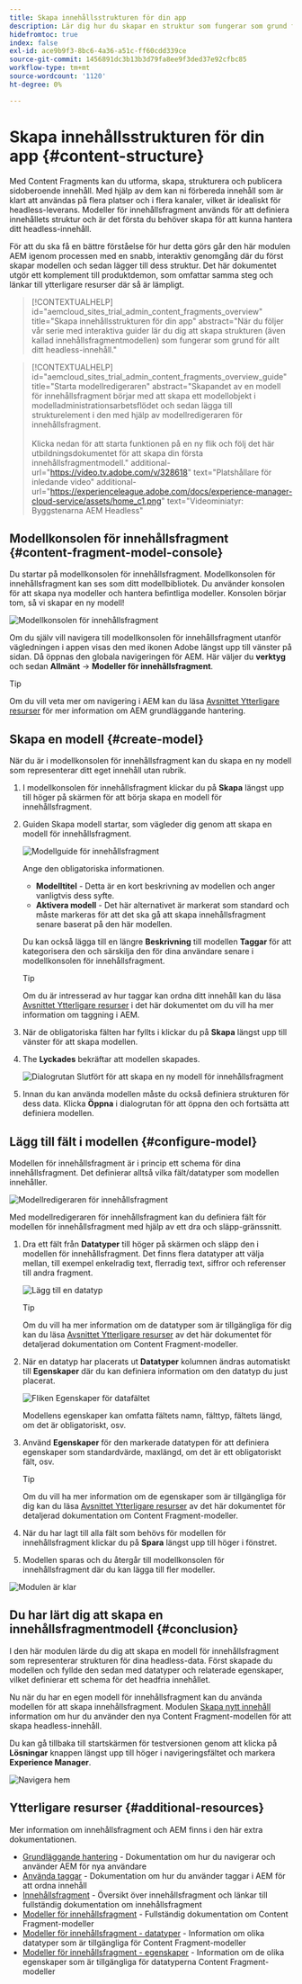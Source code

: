 ```yaml
---
title: Skapa innehållsstrukturen för din app
description: Lär dig hur du skapar en struktur som fungerar som grund för allt ditt headless-innehåll med AEM Content Fragment-modeller.
hidefromtoc: true
index: false
exl-id: ace9b9f3-8bc6-4a36-a51c-ff60cdd339ce
source-git-commit: 1456891dc3b13b3d79fa8ee9f3ded37e92cfbc85
workflow-type: tm+mt
source-wordcount: '1120'
ht-degree: 0%

---
```


# Skapa innehållsstrukturen för din app {#content-structure}

Med Content Fragments kan du utforma, skapa, strukturera och publicera sidoberoende innehåll. Med hjälp av dem kan ni förbereda innehåll som är klart att användas på flera platser och i flera kanaler, vilket är idealiskt för headless-leverans. Modeller för innehållsfragment används för att definiera innehållets struktur och är det första du behöver skapa för att kunna hantera ditt headless-innehåll.

För att du ska få en bättre förståelse för hur detta görs går den här modulen AEM igenom processen med en snabb, interaktiv genomgång där du först skapar modellen och sedan lägger till dess struktur. Det här dokumentet utgör ett komplement till produktdemon, som omfattar samma steg och länkar till ytterligare resurser där så är lämpligt.

>[!CONTEXTUALHELP]
>id="aemcloud_sites_trial_admin_content_fragments_overview"
>title="Skapa innehållsstrukturen för din app"
>abstract="När du följer vår serie med interaktiva guider lär du dig att skapa strukturen (även kallad innehållsfragmentmodellen) som fungerar som grund för allt ditt headless-innehåll."

>[!CONTEXTUALHELP]
>id="aemcloud_sites_trial_admin_content_fragments_overview_guide"
>title="Starta modellredigeraren"
>abstract="Skapandet av en modell för innehållsfragment börjar med att skapa ett modellobjekt i modelladministrationsarbetsflödet och sedan lägga till strukturelement i den med hjälp av modellredigeraren för innehållsfragment.<br><br>Klicka nedan för att starta funktionen på en ny flik och följ det här utbildningsdokumentet för att skapa din första innehållsfragmentmodell."
>additional-url="https://video.tv.adobe.com/v/328618" text="Platshållare för inledande video"
>additional-url="https://experienceleague.adobe.com/docs/experience-manager-cloud-service/assets/home_c1.png" text="Videominiatyr: Byggstenarna AEM Headless"

## Modellkonsolen för innehållsfragment {#content-fragment-model-console}

Du startar på modellkonsolen för innehållsfragment. Modellkonsolen för innehållsfragment kan ses som ditt modellbibliotek. Du använder konsolen för att skapa nya modeller och hantera befintliga modeller. Konsolen börjar tom, så vi skapar en ny modell!

![Modellkonsolen för innehållsfragment](assets/content-structure/content-fragment-model-console.png)

Om du själv vill navigera till modellkonsolen för innehållsfragment utanför vägledningen i appen visas den med ikonen Adobe längst upp till vänster på sidan. Då öppnas den globala navigeringen för AEM. Här väljer du **verktyg** och sedan **Allmänt** -> **Modeller för innehållsfragment**.

>[!TIP]
>
>Om du vill veta mer om navigering i AEM kan du läsa [Avsnittet Ytterligare resurser](#additional-resources) för mer information om AEM grundläggande hantering.

## Skapa en modell {#create-model}

När du är i modellkonsolen för innehållsfragment kan du skapa en ny modell som representerar ditt eget innehåll utan rubrik.

1. I modellkonsolen för innehållsfragment klickar du på **Skapa** längst upp till höger på skärmen för att börja skapa en modell för innehållsfragment.

1. Guiden Skapa modell startar, som vägleder dig genom att skapa en modell för innehållsfragment.

   ![Modellguide för innehållsfragment](assets/content-structure/model-wizard.png)

   Ange den obligatoriska informationen.

   * **Modelltitel** - Detta är en kort beskrivning av modellen och anger vanligtvis dess syfte.
   * **Aktivera modell** - Det här alternativet är markerat som standard och måste markeras för att det ska gå att skapa innehållsfragment senare baserat på den här modellen.

   Du kan också lägga till en längre **Beskrivning** till modellen **Taggar** för att kategorisera den och särskilja den för dina användare senare i modellkonsolen för innehållsfragment.

   >[!TIP]
   >
   >Om du är intresserad av hur taggar kan ordna ditt innehåll kan du läsa [Avsnittet Ytterligare resurser](#additional-resources) i det här dokumentet om du vill ha mer information om taggning i AEM.

1. När de obligatoriska fälten har fyllts i klickar du på **Skapa** längst upp till vänster för att skapa modellen.

1. The **Lyckades** bekräftar att modellen skapades.

   ![Dialogrutan Slutfört för att skapa en ny modell för innehållsfragment](assets/content-structure/success.png)

1. Innan du kan använda modellen måste du också definiera strukturen för dess data. Klicka **Öppna** i dialogrutan för att öppna den och fortsätta att definiera modellen.

## Lägg till fält i modellen {#configure-model}

Modellen för innehållsfragment är i princip ett schema för dina innehållsfragment. Det definierar alltså vilka fält/datatyper som modellen innehåller.

![Modellredigeraren för innehållsfragment](assets/content-structure/model-editor.png)

Med modellredigeraren för innehållsfragment kan du definiera fält för modellen för innehållsfragment med hjälp av ett dra och släpp-gränssnitt.

1. Dra ett fält från **Datatyper** till höger på skärmen och släpp den i modellen för innehållsfragment. Det finns flera datatyper att välja mellan, till exempel enkelradig text, flerradig text, siffror och referenser till andra fragment.

   ![Lägg till en datatyp](assets/content-structure/drop-fields.png)

   >[!TIP]
   >
   >Om du vill ha mer information om de datatyper som är tillgängliga för dig kan du läsa [Avsnittet Ytterligare resurser](#additional-resources) av det här dokumentet för detaljerad dokumentation om Content Fragment-modeller.

1. När en datatyp har placerats ut **Datatyper** kolumnen ändras automatiskt till **Egenskaper** där du kan definiera information om den datatyp du just placerat.

   ![Fliken Egenskaper för datafältet](assets/content-structure/data-type-properties.png)

   Modellens egenskaper kan omfatta fältets namn, fälttyp, fältets längd, om det är obligatoriskt, osv.

1. Använd **Egenskaper** för den markerade datatypen för att definiera egenskaper som standardvärde, maxlängd, om det är ett obligatoriskt fält, osv.

   >[!TIP]
   >
   >Om du vill ha mer information om de egenskaper som är tillgängliga för dig kan du läsa [Avsnittet Ytterligare resurser](#additional-resources) av det här dokumentet för detaljerad dokumentation om Content Fragment-modeller.

1. När du har lagt till alla fält som behövs för modellen för innehållsfragment klickar du på **Spara** längst upp till höger i fönstret.

1. Modellen sparas och du återgår till modellkonsolen för innehållsfragment där du kan lägga till fler modeller.

![Modulen är klar](assets/content-structure/content-fragment-model-console-populated.png)

## Du har lärt dig att skapa en innehållsfragmentmodell {#conclusion}

I den här modulen lärde du dig att skapa en modell för innehållsfragment som representerar strukturen för dina headless-data. Först skapade du modellen och fyllde den sedan med datatyper och relaterade egenskaper, vilket definierar ett schema för det headfria innehållet.

Nu när du har en egen modell för innehållsfragment kan du använda modellen för att skapa innehållsfragment. Modulen [Skapa nytt innehåll](create-content.md) information om hur du använder den nya Content Fragment-modellen för att skapa headless-innehåll.

Du kan gå tillbaka till startskärmen för testversionen genom att klicka på **Lösningar** knappen längst upp till höger i navigeringsfältet och markera **Experience Manager**.

![Navigera hem](assets/content-structure/home.png)

## Ytterligare resurser {#additional-resources}

Mer information om innehållsfragment och AEM finns i den här extra dokumentationen.

* [Grundläggande hantering](/help/sites-cloud/authoring/getting-started/basic-handling.md) - Dokumentation om hur du navigerar och använder AEM för nya användare
* [Använda taggar](/help/sites-cloud/authoring/features/tags.md) - Dokumentation om hur du använder taggar i AEM för att ordna innehåll
* [Innehållsfragment](/help/assets/content-fragments/content-fragments.md) - Översikt över innehållsfragment och länkar till fullständig dokumentation om innehållsfragment
* [Modeller för innehållsfragment](/help/assets/content-fragments/content-fragments-models.md) - Fullständig dokumentation om Content Fragment-modeller
* [Modeller för innehållsfragment - datatyper](/help/assets/content-fragments/content-fragments-models.md#data-types) - Information om olika datatyper som är tillgängliga för Content Fragment-modeller
* [Modeller för innehållsfragment - egenskaper](/help/assets/content-fragments/content-fragments-models.md#data-types) - Information om de olika egenskaper som är tillgängliga för datatyperna Content Fragment-modeller
